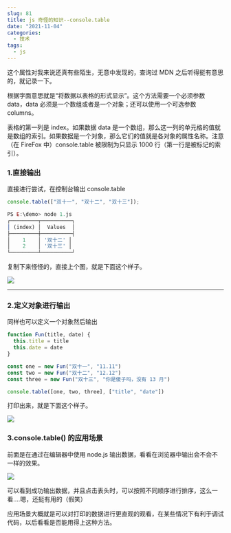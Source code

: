```yaml
---
slug: 81
title: js 奇怪的知识--console.table
date: "2021-11-04"
categories: 
  - 技术
tags: 
  - js
---
```






这个属性对我来说还真有些陌生，无意中发现的，查询过 MDN 之后听得挺有意思的，就记录一下。

根据字面意思就是“将数据以表格的形式显示”。这个方法需要一个必须参数 data，data 必须是一个数组或者是一个对象；还可以使用一个可选参数 columns。

表格的第一列是 index。如果数据 data 是一个数组，那么这一列的单元格的值就是数组的索引。如果数据是一个对象，那么它们的值就是各对象的属性名称。注意（在 FireFox 中）console.table 被限制为只显示 1000 行（第一行是被标记的索引）。

### 1.直接输出

直接进行尝试，在控制台输出 console.table

```js
console.table(["双十一", "双十二", "双十三"]);

PS E:\demo> node 1.js
┌─────────┬──────────┐
│ (index) │  Values  │
├─────────┼──────────┤
│    1    │ '双十二' │
│    2    │ '双十三' │
└─────────┴──────────┘
```
复制下来怪怪的，直接上个图，就是下面这个样子。

![](https://imgurl.zishu.me/images/old/2021/11/04/5b865e6a38851240419ceb0984e6557e.png)

---

### 2.定义对象进行输出

同样也可以定义一个对象然后输出

```js
function Fun(title, date) {
  this.title = title
  this.date = date
}

const one = new Fun("双十一", "11.11")
const two = new Fun("双十二", "12.12")
const three = new Fun("双十三", "你是傻子吗，没有 13 月")

console.table([one, two, three], ["title", "date"])
```

打印出来，就是下面这个样子。

![](https://imgurl.zishu.me/images/old/2021/11/04/ed587c8b3373abe1fca2c9cdc6dd50dd.png)


### 3.console.table() 的应用场景

前面是在通过在编辑器中使用 node.js 输出数据，看看在浏览器中输出会不会不一样的效果。

![](https://imgurl.zishu.me/images/old/2021/11/04/092caebd508948e18d29468739d17e18.png)

可以看到成功输出数据，并且点击表头时，可以按照不同顺序进行排序，这么一看....嗯，还挺有用的（假笑）

应用场景大概就是可以对打印的数据进行更直观的观看，在某些情况下有利于调试代码，以后看看是否能用得上这种方法。